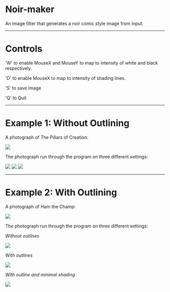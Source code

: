 # Noir-maker
An image filter that generates a noir comic style image from input.

---
# Controls

'W' to enable MouseX and MouseY to map to intensity of white and black respectively.

'D' to enable MouseX to map to intensity of shading lines.

'S' to save image

'Q' to Quit

---

# Example 1: Without Outlining

A photograph of The Pillars of Creation:

![](https://github.com/herringblue/noir-maker/blob/master/example-1/982.jpg)

The photograph run through the program on three different settings:

![](https://github.com/herringblue/noir-maker/blob/master/example-1/541.png)
![](https://github.com/herringblue/noir-maker/blob/master/example-1/739.png)
![](https://github.com/herringblue/noir-maker/blob/master/example-1/664.png)

---

# Example 2: With Outlining

A photograph of Ham the Champ:

![](https://github.com/herringblue/noir-maker/blob/edgy-noir-maker/example-2/410.jpg)

The photograph run through the program on three different settings:

_Without outlines_

![](https://github.com/herringblue/noir-maker/blob/edgy-noir-maker/example-2/349.png)

_With outlines_

![](https://github.com/herringblue/noir-maker/blob/edgy-noir-maker/example-2/1732.png)

_With outline and minimal shading_

![](https://github.com/herringblue/noir-maker/blob/edgy-noir-maker/example-2/1291.png)
